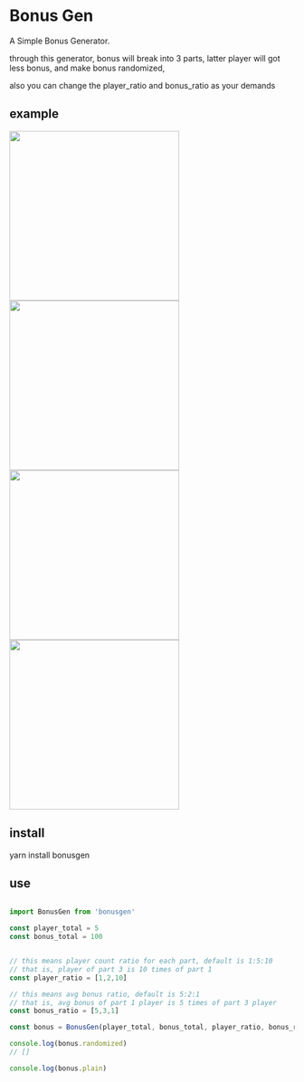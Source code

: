 # Bonus Gen

A Simple Bonus Generator.


through this generator,
bonus will break into 3 parts,
latter player will got less bonus,
and make bonus randomized,

also you can change the player\_ratio and bonus\_ratio as your demands

## example
<img src="https://user-images.githubusercontent.com/579129/51132010-23f05b80-186c-11e9-8671-a157c34f6f5f.png" width="300" />
<img src="https://user-images.githubusercontent.com/579129/51132019-2a7ed300-186c-11e9-9544-1bcc8922877b.png" width="300" />
<img src="https://user-images.githubusercontent.com/579129/51132035-323e7780-186c-11e9-9f78-c95aeef63140.png" width="300" />
<img src="https://user-images.githubusercontent.com/579129/51132048-39658580-186c-11e9-8243-c1e59baaf74d.png" width="300" />

## install

yarn install bonusgen


## use

```` javascript

import BonusGen from 'bonusgen'

const player_total = 5
const bonus_total = 100


// this means player count ratio for each part, default is 1:5:10
// that is, player of part 3 is 10 times of part 1 
const player_ratio = [1,2,10]

// this means avg bonus ratio, default is 5:2:1
// that is, avg bonus of part 1 player is 5 times of part 3 player
const bonus_ratio = [5,3,1]

const bonus = BonusGen(player_total, bonus_total, player_ratio, bonus_ratio)

console.log(bonus.randomized)
// []

console.log(bonus.plain)


````










